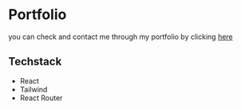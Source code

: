 # Portfolio

you can check and contact me through my portfolio by clicking [here](https://abdulhamidportfolio.netlify.app)

## Techstack

* React
* Tailwind
* React Router
